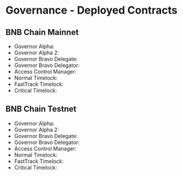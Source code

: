 # Governance - Deployed Contracts

## BNB Chain Mainnet

- Governor Alpha:
- Governor Alpha 2:
- Governor Bravo Delegate:
- Governor Bravo Delegator:
- Access Control Manager:
- Normal Timelock:
- FastTrack Timelock:
- Critical Timelock:

## BNB Chain Testnet

- Governor Alpha:
- Governor Alpha 2:
- Governor Bravo Delegate:
- Governor Bravo Delegator:
- Access Control Manager:
- Normal Timelock:
- FastTrack Timelock:
- Critical Timelock:
